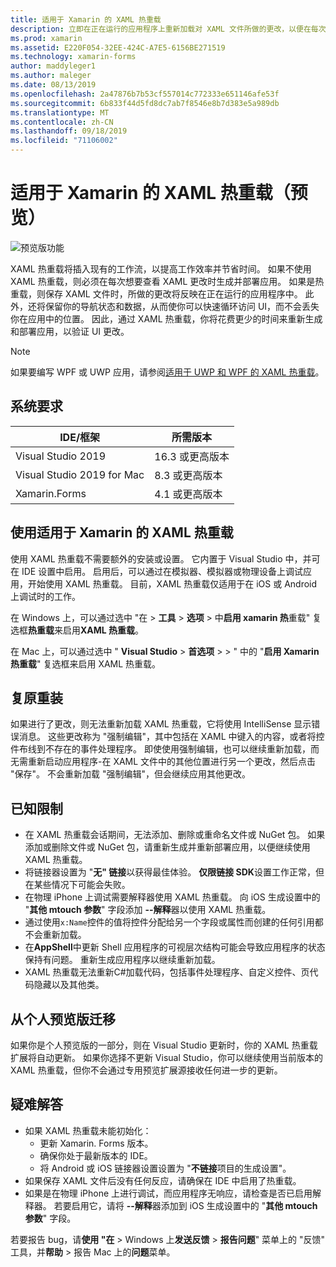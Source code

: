 ```yaml
---
title: 适用于 Xamarin 的 XAML 热重载
description: 立即在正在运行的应用程序上重新加载对 XAML 文件所做的更改，以便在每次 XAML 更改后无需生成 Xamarin. Forms 项目。
ms.prod: xamarin
ms.assetid: E220F054-32EE-424C-A7E5-6156BE271519
ms.technology: xamarin-forms
author: maddyleger1
ms.author: maleger
ms.date: 08/13/2019
ms.openlocfilehash: 2a47876b7b53cf557014c772333e651146afe53f
ms.sourcegitcommit: 6b833f44d5fd8dc7ab7f8546e8b7d383e5a989db
ms.translationtype: MT
ms.contentlocale: zh-CN
ms.lasthandoff: 09/18/2019
ms.locfileid: "71106002"
---
```

# <a name="xaml-hot-reload-for-xamarinforms-preview"></a>适用于 Xamarin 的 XAML 热重载（预览）

![预览版功能](~/media/shared/preview.png)

XAML 热重载将插入现有的工作流，以提高工作效率并节省时间。 如果不使用 XAML 热重载，则必须在每次想要查看 XAML 更改时生成并部署应用。 如果是热重载，则保存 XAML 文件时，所做的更改将反映在正在运行的应用程序中。 此外，还将保留你的导航状态和数据，从而使你可以快速循环访问 UI，而不会丢失你在应用中的位置。 因此，通过 XAML 热重载，你将花费更少的时间来重新生成和部署应用，以验证 UI 更改。

> [!NOTE]
> 如果要编写 WPF 或 UWP 应用，请参阅[适用于 UWP 和 WPF 的 XAML 热重载](/visualstudio/debugger/xaml-hot-reload)。

## <a name="system-requirements"></a>系统要求

| IDE/框架 | 所需版本 |
|------|------------------|
|Visual Studio 2019 | 16.3 或更高版本
Visual Studio 2019 for Mac | 8.3 或更高版本
Xamarin.Forms | 4.1 或更高版本

## <a name="use-xaml-hot-reload-for-xamarinforms"></a>使用适用于 Xamarin 的 XAML 热重载

使用 XAML 热重载不需要额外的安装或设置。 它内置于 Visual Studio 中，并可在 IDE 设置中启用。 启用后，可以通过在模拟器、模拟器或物理设备上调试应用，开始使用 XAML 热重载。 目前，XAML 热重载仅适用于在 iOS 或 Android 上调试时的工作。

在 Windows 上，可以通过选中 "在 > **工具** > **选项** > 中**启用 xamarin 热**重载" 复选框**热重载**来启用**XAML 热重载**。

在 Mac 上，可以通过选中 " **Visual Studio** > **首选项** >  > " 中的 "**启用 Xamarin 热重载**" 复选框来启用 XAML 热重载。

## <a name="resilient-reloading"></a>复原重装

如果进行了更改，则无法重新加载 XAML 热重载，它将使用 IntelliSense 显示错误消息。 这些更改称为 "强制编辑"，其中包括在 XAML 中键入的内容，或者将控件布线到不存在的事件处理程序。 即使使用强制编辑，也可以继续重新加载，而无需重新启动应用程序-在 XAML 文件中的其他位置进行另一个更改，然后点击 "保存"。 不会重新加载 "强制编辑"，但会继续应用其他更改。

## <a name="known-limitations"></a>已知限制

- 在 XAML 热重载会话期间，无法添加、删除或重命名文件或 NuGet 包。 如果添加或删除文件或 NuGet 包，请重新生成并重新部署应用，以便继续使用 XAML 热重载。
- 将链接器设置为 "**无" 链接**以获得最佳体验。 **仅限链接 SDK**设置工作正常，但在某些情况下可能会失败。
- 在物理 iPhone 上调试需要解释器使用 XAML 热重载。 向 iOS 生成设置中的 "**其他 mtouch 参数**" 字段添加 **--解释**器以使用 XAML 热重载。
- 通过使用`x:Name`控件的值将控件分配给另一个字段或属性而创建的任何引用都不会重新加载。
- 在**AppShell**中更新 Shell 应用程序的可视层次结构可能会导致应用程序的状态保持有问题。 重新生成应用程序以继续重新加载。
- XAML 热重载无法重新C#加载代码，包括事件处理程序、自定义控件、页代码隐藏以及其他类。

## <a name="migrate-from-the-private-preview"></a>从个人预览版迁移

如果你是个人预览版的一部分，则在 Visual Studio 更新时，你的 XAML 热重载扩展将自动更新。 如果你选择不更新 Visual Studio，你可以继续使用当前版本的 XAML 热重载，但你不会通过专用预览扩展源接收任何进一步的更新。

## <a name="troubleshooting"></a>疑难解答

- 如果 XAML 热重载未能初始化：
  - 更新 Xamarin. Forms 版本。
  - 确保你处于最新版本的 IDE。
  - 将 Android 或 iOS 链接器设置设置为 "**不链接**项目的生成设置"。
- 如果保存 XAML 文件后没有任何反应，请确保在 IDE 中启用了热重载。
- 如果是在物理 iPhone 上进行调试，而应用程序无响应，请检查是否已启用解释器。 若要启用它，请将 **--解释**器添加到 iOS 生成设置中的 "**其他 mtouch 参数**" 字段。

若要报告 bug，请**使用 "在** > Windows 上**发送反馈** > **报告问题**" 菜单上的 "反馈" 工具，并**帮助** > 报告 Mac 上的**问题**菜单。
